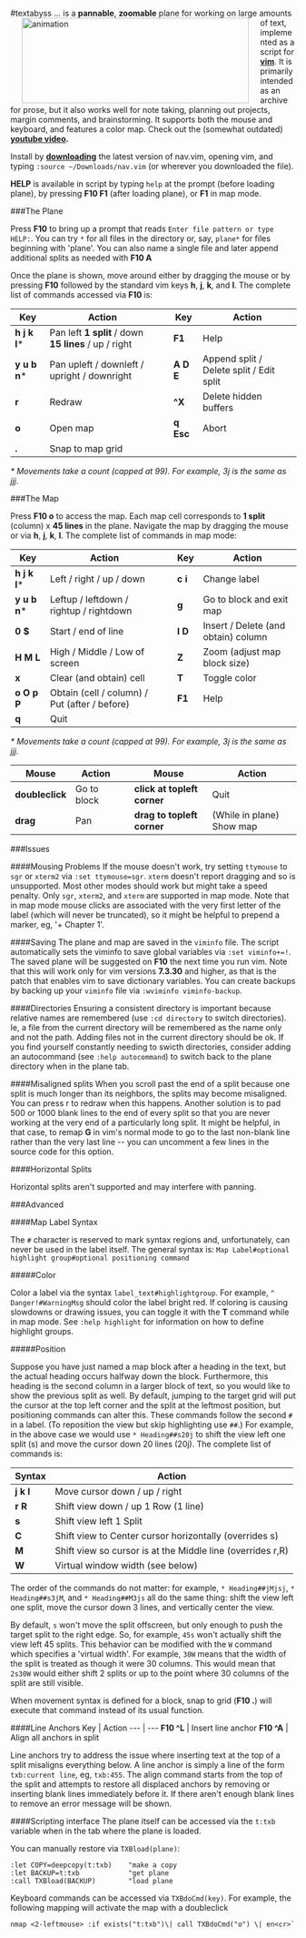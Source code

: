 #textabyss
<img hspace='20' align='left' src="https://raw.github.com/q335r49/textabyss/gh-pages/images/textabyss-animation-optimized.gif" width="400" height="150" alt="animation"/> ... is a **pannable**, **zoomable** plane for working on large amounts of text, implemented as a script for **[vim](http://www.vim.org)**. It is primarily intended as an archive for prose, but it also works well for note taking, planning out projects, margin comments, and brainstorming. It supports both the mouse and keyboard, and features a color map. Check out the (somewhat outdated) **[youtube video](http://www.youtube.com/watch?v=QTIaI_kI_X8).**

Install by **[downloading](https://raw.github.com/q335r49/textabyss/master/nav.vim)** the latest version of nav.vim, opening vim, and typing `:source ~/Downloads/nav.vim` (or wherever you downloaded the file).

**HELP** is available in script by typing `help` at the prompt (before loading plane), by pressing **F10 F1** (after loading plane), or **F1** in map mode.

###The Plane

Press **F10** to bring up a prompt that reads `Enter file pattern or type HELP:`. You can try `*` for all files in the directory or, say, `plane*` for files beginning with 'plane'. You can also name a single file and later append additional splits as needed with **F10 A**

Once the plane is shown, move around either by dragging the mouse or by pressing **F10** followed by the standard vim keys **h**, **j**, **k**, and **l**. The complete list of commands accessed via **F10** is: 

Key | Action | | Key | Action
----- | ----- | --- | --- | ---
**h j k l*** | Pan left **1 split** / down **15 lines** / up / right | | **F1** | Help
**y u b n*** | Pan upleft / downleft / upright / downright | | **A D E** | Append split / Delete split / Edit split
| **r**  | Redraw    | | **^X**| Delete hidden buffers
|**o** | Open map | | **q Esc** | Abort
|**.** | Snap to map grid | | | 
_\* Movements take a count (capped at 99). For example, 3j is the same as jjj._  

###The Map

Press **F10 o** to access the map. Each map cell corresponds to **1 split** (column) x **45 lines** in the plane. Navigate the map by dragging the mouse or via **h**, **j**, **k**, **l**. The complete list of commands in map mode:

Key | Action | | Key | Action
--- | --- | --- | --- | ---
**h j k l*** | Left / right / up / down | | **c i** | Change label
**y u b n*** | Leftup / leftdown / rightup / rightdown | | **g <cr>** | Go to block and exit map
**0 $** | Start / end of line | | **I D** | Insert / Delete (and obtain) column
**H M L** | High / Middle / Low of screen | | **Z** | Zoom (adjust map block size)
**x** | Clear (and obtain) cell | | **T** | Toggle color
**o O p P** | Obtain (cell / column) / Put (after / before) | | **F1** | Help
**q**| Quit | | |
_\* Movements take a count (capped at 99). For example, 3j is the same as jjj._  

Mouse | Action | | Mouse | Action
--- | --- | --- | --- | ---
**doubleclick** | Go to block | | **click at topleft corner** | Quit
**drag** | Pan | | **drag to topleft corner** | (While in plane) Show map

###Issues

####Mousing Problems
If the mouse doesn't work, try setting `ttymouse` to `sgr` or `xterm2` via `:set ttymouse=sgr`. `xterm` doesn't report dragging and so is unsupported. Most other modes should work but might take a speed penalty. Only `sgr`, `xterm2`, and `xterm` are supported in map mode. Note that in map mode mouse clicks are associated with the very first letter of the label (which will never be truncated), so it might be helpful to prepend a marker, eg, '+ Chapter 1'.

####Saving
The plane and map are saved in the `viminfo` file. The script automatically sets the viminfo to save global variables via `:set viminfo+=!`. The saved plane will be suggested on **F10** the next time you run vim. Note that this will work only for vim versions **7.3.30** and higher, as that is the patch that enables vim to save dictionary variables. You can create backups by backing up your `viminfo` file via `:wviminfo viminfo-backup`.

####Directories
Ensuring a consistent directory is important because relative names are remembered (use `:cd directory` to switch directories). Ie, a file from the current directory will be remembered as the name only and not the path. Adding files not in the current directory should be ok. If you find yourself constantly needing to swicth directories, consider adding an autocommand (see `:help autocommand`) to switch back to the plane directory when in the plane tab.

####Misaligned splits
When you scroll past the end of a split because one split is much longer than its neighbors, the splits may become misaligned. You can press r to redraw when this happens. Another solution is to pad 500 or 1000 blank lines to the end of every split so that you are never working at the very end of a particularly long split. It might be helpful, in that case, to remap **G** in vim's normal mode to go to the last non-blank line rather than the very last line -- you can uncomment a few lines in the source code for this option.

####Horizontal Splits

Horizontal splits aren't supported and may interfere with panning.

###Advanced

####Map Label Syntax

The `#` character is reserved to mark syntax regions and, unfortunately, can never be used in the label itself. The general syntax is: `Map Label#optional highlight group#optional positioning command`

#####Color

Color a label via the syntax `label_text#highlightgroup`. For example, `^ Danger!#WarningMsg` should color the label bright red. If coloring is causing slowdowns or drawing issues, you can toggle it with the **T** command while in map mode. See `:help highlight` for information on how to define highlight groups.

#####Position

Suppose you have just named a map block after a heading in the text, but the actual heading occurs halfway down the block. Furthermore, this heading is the second column in a larger block of text, so you would like to show the previous split as well. By default, jumping to the target grid will put the cursor at the top left corner and the split at the leftmost position, but positioning commands can alter this. These commands follow the second `#` in a label. (To reposition the view but skip highlighting use `##`.) For example, in the above case we would use `* Heading##s20j` to shift the view left one split (s) and move the cursor down 20 lines (20j). The complete list of commands is:

Syntax | Action
--- | ---
**j k l** | Move cursor down / up / right
**r R** | Shift view down / up 1 Row (1 line)
**s** | Shift view left 1 Split
**C** | Shift view to Center cursor horizontally (overrides s)
**M** | Shift view so cursor is at the Middle line (overrides r,R)
**W** | Virtual window width (see below)

The order of the commands do not matter: for example, `* Heading##jMjsj`, `* Heading##s3jM`, and `* Heading##M3js` all do the same thing: shift the view left one split, move the cursor down 3 lines, and vertically center the view.

By default, `s` won't move the split offscreen, but only enough to push the target split to the right edge. So, for example, `45s` won't actually shift the view left 45 splits. This behavior can be modified with the `W` command which specifies a 'virtual width'. For example, `30W` means that the width of the split is treated as though it were 30 columns. This would mean that `2s30W` would either shift 2 splits or up to the point where 30 columns of the split are still visible.

When movement syntax is defined for a block, snap to grid (**F10 .**) will execute that command instead of its usual function.

####Line Anchors
Key | Action
--- | ---
**F10 ^L** | Insert line anchor
**F10 ^A** | Align all anchors in split

Line anchors try to address the issue where inserting text at the top of a split misaligns everything below. A line anchor is simply a line of the form `txb:current line`, eg, `txb:455`. The align command starts from the top of the split and attempts to restore all displaced anchors by removing or inserting blank lines immediately before it. If there aren't enough blank lines to remove an error message will be shown.

####Scripting interface
The plane itself can be accessed via the `t:txb` variable when in the tab where the plane is loaded.

You can manually restore via `TXBload(plane)`: 
```
:let COPY=deepcopy(t:txb)    "make a copy
:let BACKUP=t:txb            "get plane
:call TXBload(BACKUP)        "load plane
```
Keyboard commands can be accessed via `TXBdoCmd(key)`. For example, the following mapping will activate the map with a doubleclick
```
nmap <2-leftmouse> :if exists("t:txb")\| call TXBdoCmd("o") \| en<cr>`
